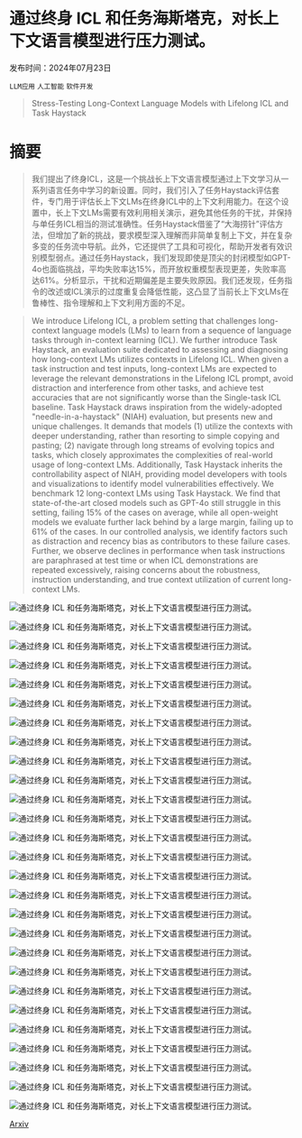 # 通过终身 ICL 和任务海斯塔克，对长上下文语言模型进行压力测试。

发布时间：2024年07月23日

`LLM应用` `人工智能` `软件开发`

> Stress-Testing Long-Context Language Models with Lifelong ICL and Task Haystack

# 摘要

> 我们提出了终身ICL，这是一个挑战长上下文语言模型通过上下文学习从一系列语言任务中学习的新设置。同时，我们引入了任务Haystack评估套件，专门用于评估长上下文LMs在终身ICL中的上下文利用能力。在这个设置中，长上下文LMs需要有效利用相关演示，避免其他任务的干扰，并保持与单任务ICL相当的测试准确性。任务Haystack借鉴了“大海捞针”评估方法，但增加了新的挑战，要求模型深入理解而非简单复制上下文，并在复杂多变的任务流中导航。此外，它还提供了工具和可视化，帮助开发者有效识别模型弱点。通过任务Haystack，我们发现即使是顶尖的封闭模型如GPT-4o也面临挑战，平均失败率达15%，而开放权重模型表现更差，失败率高达61%。分析显示，干扰和近期偏差是主要失败原因。我们还发现，任务指令的改述或ICL演示的过度重复会降低性能，这凸显了当前长上下文LMs在鲁棒性、指令理解和上下文利用方面的不足。

> We introduce Lifelong ICL, a problem setting that challenges long-context language models (LMs) to learn from a sequence of language tasks through in-context learning (ICL). We further introduce Task Haystack, an evaluation suite dedicated to assessing and diagnosing how long-context LMs utilizes contexts in Lifelong ICL. When given a task instruction and test inputs, long-context LMs are expected to leverage the relevant demonstrations in the Lifelong ICL prompt, avoid distraction and interference from other tasks, and achieve test accuracies that are not significantly worse than the Single-task ICL baseline.
  Task Haystack draws inspiration from the widely-adopted "needle-in-a-haystack" (NIAH) evaluation, but presents new and unique challenges. It demands that models (1) utilize the contexts with deeper understanding, rather than resorting to simple copying and pasting; (2) navigate through long streams of evolving topics and tasks, which closely approximates the complexities of real-world usage of long-context LMs. Additionally, Task Haystack inherits the controllability aspect of NIAH, providing model developers with tools and visualizations to identify model vulnerabilities effectively.
  We benchmark 12 long-context LMs using Task Haystack. We find that state-of-the-art closed models such as GPT-4o still struggle in this setting, failing 15% of the cases on average, while all open-weight models we evaluate further lack behind by a large margin, failing up to 61% of the cases. In our controlled analysis, we identify factors such as distraction and recency bias as contributors to these failure cases. Further, we observe declines in performance when task instructions are paraphrased at test time or when ICL demonstrations are repeated excessively, raising concerns about the robustness, instruction understanding, and true context utilization of current long-context LMs.

![通过终身 ICL 和任务海斯塔克，对长上下文语言模型进行压力测试。](../../../paper_images/2407.16695/x1.png)

![通过终身 ICL 和任务海斯塔克，对长上下文语言模型进行压力测试。](../../../paper_images/2407.16695/x2.png)

![通过终身 ICL 和任务海斯塔克，对长上下文语言模型进行压力测试。](../../../paper_images/2407.16695/x3.png)

![通过终身 ICL 和任务海斯塔克，对长上下文语言模型进行压力测试。](../../../paper_images/2407.16695/x4.png)

![通过终身 ICL 和任务海斯塔克，对长上下文语言模型进行压力测试。](../../../paper_images/2407.16695/x5.png)

![通过终身 ICL 和任务海斯塔克，对长上下文语言模型进行压力测试。](../../../paper_images/2407.16695/x6.png)

![通过终身 ICL 和任务海斯塔克，对长上下文语言模型进行压力测试。](../../../paper_images/2407.16695/x7.png)

![通过终身 ICL 和任务海斯塔克，对长上下文语言模型进行压力测试。](../../../paper_images/2407.16695/x8.png)

![通过终身 ICL 和任务海斯塔克，对长上下文语言模型进行压力测试。](../../../paper_images/2407.16695/x9.png)

![通过终身 ICL 和任务海斯塔克，对长上下文语言模型进行压力测试。](../../../paper_images/2407.16695/x10.png)

![通过终身 ICL 和任务海斯塔克，对长上下文语言模型进行压力测试。](../../../paper_images/2407.16695/x11.png)

![通过终身 ICL 和任务海斯塔克，对长上下文语言模型进行压力测试。](../../../paper_images/2407.16695/x12.png)

![通过终身 ICL 和任务海斯塔克，对长上下文语言模型进行压力测试。](../../../paper_images/2407.16695/x13.png)

![通过终身 ICL 和任务海斯塔克，对长上下文语言模型进行压力测试。](../../../paper_images/2407.16695/x14.png)

![通过终身 ICL 和任务海斯塔克，对长上下文语言模型进行压力测试。](../../../paper_images/2407.16695/x15.png)

![通过终身 ICL 和任务海斯塔克，对长上下文语言模型进行压力测试。](../../../paper_images/2407.16695/x16.png)

![通过终身 ICL 和任务海斯塔克，对长上下文语言模型进行压力测试。](../../../paper_images/2407.16695/x17.png)

![通过终身 ICL 和任务海斯塔克，对长上下文语言模型进行压力测试。](../../../paper_images/2407.16695/x18.png)

![通过终身 ICL 和任务海斯塔克，对长上下文语言模型进行压力测试。](../../../paper_images/2407.16695/x19.png)

![通过终身 ICL 和任务海斯塔克，对长上下文语言模型进行压力测试。](../../../paper_images/2407.16695/x20.png)

![通过终身 ICL 和任务海斯塔克，对长上下文语言模型进行压力测试。](../../../paper_images/2407.16695/x21.png)

![通过终身 ICL 和任务海斯塔克，对长上下文语言模型进行压力测试。](../../../paper_images/2407.16695/x22.png)

![通过终身 ICL 和任务海斯塔克，对长上下文语言模型进行压力测试。](../../../paper_images/2407.16695/x23.png)

![通过终身 ICL 和任务海斯塔克，对长上下文语言模型进行压力测试。](../../../paper_images/2407.16695/x24.png)

![通过终身 ICL 和任务海斯塔克，对长上下文语言模型进行压力测试。](../../../paper_images/2407.16695/x25.png)

![通过终身 ICL 和任务海斯塔克，对长上下文语言模型进行压力测试。](../../../paper_images/2407.16695/x26.png)

![通过终身 ICL 和任务海斯塔克，对长上下文语言模型进行压力测试。](../../../paper_images/2407.16695/x27.png)

[Arxiv](https://arxiv.org/abs/2407.16695)